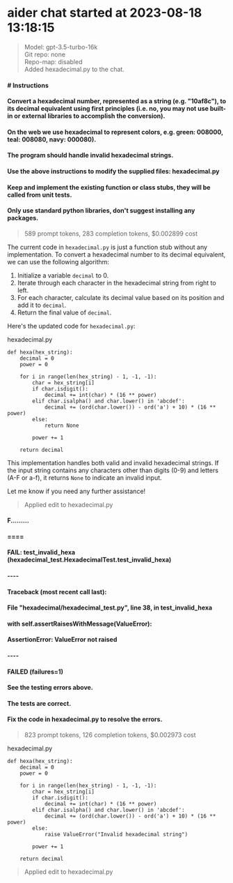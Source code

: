 
# aider chat started at 2023-08-18 13:18:15

> Model: gpt-3.5-turbo-16k  
> Git repo: none  
> Repo-map: disabled  
> Added hexadecimal.py to the chat.  

#### # Instructions  
####   
#### Convert a hexadecimal number, represented as a string (e.g. "10af8c"), to its decimal equivalent using first principles (i.e. no, you may not use built-in or external libraries to accomplish the conversion).  
####   
#### On the web we use hexadecimal to represent colors, e.g. green: 008000, teal: 008080, navy: 000080).  
####   
#### The program should handle invalid hexadecimal strings.  
####   
#### ####  
####   
#### Use the above instructions to modify the supplied files: hexadecimal.py  
#### Keep and implement the existing function or class stubs, they will be called from unit tests.  
#### Only use standard python libraries, don't suggest installing any packages.  
> 589 prompt tokens, 283 completion tokens, $0.002899 cost  

The current code in `hexadecimal.py` is just a function stub without any implementation. To convert a hexadecimal number to its decimal equivalent, we can use the following algorithm:

1. Initialize a variable `decimal` to 0.
2. Iterate through each character in the hexadecimal string from right to left.
3. For each character, calculate its decimal value based on its position and add it to `decimal`.
4. Return the final value of `decimal`.

Here's the updated code for `hexadecimal.py`:

hexadecimal.py
```
def hexa(hex_string):
    decimal = 0
    power = 0

    for i in range(len(hex_string) - 1, -1, -1):
        char = hex_string[i]
        if char.isdigit():
            decimal += int(char) * (16 ** power)
        elif char.isalpha() and char.lower() in 'abcdef':
            decimal += (ord(char.lower()) - ord('a') + 10) * (16 ** power)
        else:
            return None

        power += 1

    return decimal
```

This implementation handles both valid and invalid hexadecimal strings. If the input string contains any characters other than digits (0-9) and letters (A-F or a-f), it returns `None` to indicate an invalid input.

Let me know if you need any further assistance!

> Applied edit to hexadecimal.py  

#### F.........  
#### ====  
#### FAIL: test_invalid_hexa (hexadecimal_test.HexadecimalTest.test_invalid_hexa)  
#### ----  
#### Traceback (most recent call last):  
####   File "hexadecimal/hexadecimal_test.py", line 38, in test_invalid_hexa  
####     with self.assertRaisesWithMessage(ValueError):  
#### AssertionError: ValueError not raised  
####   
#### ----  
####   
####   
#### FAILED (failures=1)  
#### ####  
####   
#### See the testing errors above.  
#### The tests are correct.  
#### Fix the code in hexadecimal.py to resolve the errors.  
> 823 prompt tokens, 126 completion tokens, $0.002973 cost  

hexadecimal.py
```
def hexa(hex_string):
    decimal = 0
    power = 0

    for i in range(len(hex_string) - 1, -1, -1):
        char = hex_string[i]
        if char.isdigit():
            decimal += int(char) * (16 ** power)
        elif char.isalpha() and char.lower() in 'abcdef':
            decimal += (ord(char.lower()) - ord('a') + 10) * (16 ** power)
        else:
            raise ValueError("Invalid hexadecimal string")

        power += 1

    return decimal
```

> Applied edit to hexadecimal.py  
